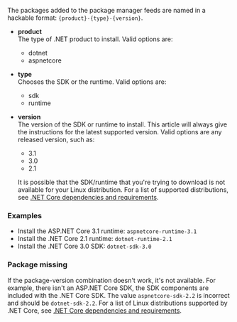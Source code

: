 
The packages added to the package manager feeds are named in a hackable format: `{product}-{type}-{version}`.

- **product**\
The type of .NET product to install. Valid options are:

  - dotnet
  - aspnetcore

- **type**\
Chooses the SDK or the runtime. Valid options are:

  - sdk
  - runtime

- **version**\
The version of the SDK or runtime to install. This article will always give the instructions for the latest supported version. Valid options are any released version, such as:

  - 3.1
  - 3.0
  - 2.1

  It is possible that the SDK/runtime that you're trying to download is not available for your Linux distribution. For a list of supported distributions, see [.NET Core dependencies and requirements](../dependencies.md?pivots=os-linux).

### Examples

- Install the ASP.NET Core 3.1 runtime: `aspnetcore-runtime-3.1`
- Install the .NET Core 2.1 runtime: `dotnet-runtime-2.1`
- Install the .NET Core 3.0 SDK: `dotnet-sdk-3.0`

### Package missing

If the package-version combination doesn't work, it's not available. For example, there isn't an ASP.NET Core SDK, the SDK components are included with the .NET Core SDK. The value `aspnetcore-sdk-2.2` is incorrect and should be `dotnet-sdk-2.2`. For a list of Linux distributions supported by .NET Core, see [.NET Core dependencies and requirements](../dependencies.md?pivots=os-linux).
